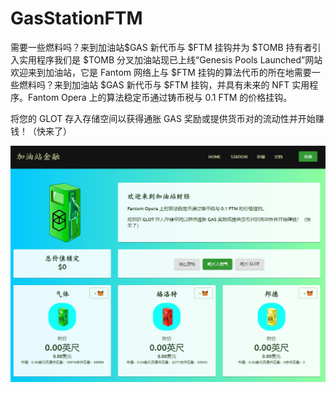 # GasStationFTM

需要一些燃料吗？来到加油站$GAS 新代币与 $FTM 挂钩并为 $TOMB 持有者引入实用程序我们是 $TOMB 分叉加油站现已上线“Genesis Pools Launched”网站欢迎来到加油站，它是 Fantom 网络上与 $FTM 挂钩的算法代币的所在地需要一些燃料吗？来到加油站 $GAS 新代币与 $FTM 挂钩，并具有未来的 NFT 实用程序。Fantom Opera 上的算法稳定币通过铸币税与 0.1 FTM 的价格挂钩。

将您的 GLOT 存入存储空间以获得通胀 GAS 奖励或提供货币对的流动性并开始赚钱！（快来了）

![1](1.png)
